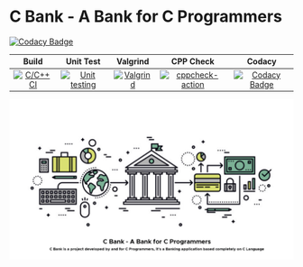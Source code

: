 # C Bank - A Bank for C Programmers

[![Codacy Badge](https://app.codacy.com/project/badge/Grade/d13728e8b4324fd085aa96e3fb1c9214)](https://www.codacy.com/gh/AdityaGautam05/LTTS-C-MiniProject/dashboard?utm_source=github.com&amp;utm_medium=referral&amp;utm_content=AdityaGautam05/LTTS-C-MiniProject&amp;utm_campaign=Badge_Grade)

|Build|Unit Test|Valgrind|CPP Check|Codacy|
|:--:|:--:|:--:|:--:|:--:|
|[![C/C++ CI](https://github.com/AdityaGautam05/LTTS-C-MiniProject/actions/workflows/c-build.yml/badge.svg)](https://github.com/AdityaGautam05/LTTS-C-MiniProject/actions/workflows/c-build.yml)|[![Unit testing](https://github.com/AdityaGautam05/LTTS-C-MiniProject/actions/workflows/unit-test.yml/badge.svg)](https://github.com/AdityaGautam05/LTTS-C-MiniProject/actions/workflows/unit-test.yml)|[![Valgrind](https://github.com/AdityaGautam05/LTTS-C-MiniProject/actions/workflows/Valgrind.yml/badge.svg)](https://github.com/AdityaGautam05/LTTS-C-MiniProject/actions/workflows/Valgrind.yml)|[![cppcheck-action](https://github.com/AdityaGautam05/LTTS-C-MiniProject/actions/workflows/cppcheck.yml/badge.svg)](https://github.com/AdityaGautam05/LTTS-C-MiniProject/actions/workflows/cppcheck.yml)|[![Codacy Badge](https://app.codacy.com/project/badge/Grade/d13728e8b4324fd085aa96e3fb1c9214)](https://www.codacy.com/gh/AdityaGautam05/LTTS-C-MiniProject/dashboard?utm_source=github.com&amp;utm_medium=referral&amp;utm_content=AdityaGautam05/LTTS-C-MiniProject&amp;utm_campaign=Badge_Grade)|

![](https://github.com/AdityaGautam05/LTTS-C-MiniProject/blob/main/images/CBankPoster.png)

